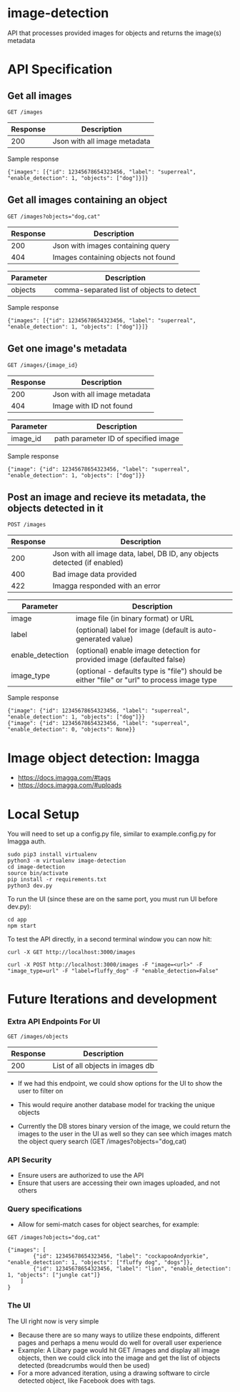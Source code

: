 # image-detection
API that processes provided images for objects and returns the image(s) metadata


# API Specification

## Get all images
```
GET /images
```
Response | Description
---------|------------
200      | Json with all image metadata

Sample response
```
{"images": [{"id": 12345678654323456, "label": "superreal", "enable_detection": 1, "objects": ["dog"]}]}
```

## Get all images containing an object
```
GET /images?objects="dog,cat"
```
Response | Description
---------|------------
200      | Json with images containing query
404      | Images containing objects not found

Parameter | Description
----------|-------------
objects   | comma-separated list of objects to detect

Sample response
```
{"images": [{"id": 12345678654323456, "label": "superreal", "enable_detection": 1, "objects": ["dog"]}]}
```

## Get one image's metadata
```
GET /images/{image_id}
```
Response | Description
---------|------------
200      | Json with all image metadata
404      | Image with ID not found

Parameter | Description
----------|-------------
image_id  | path parameter ID of specified image

Sample response
```
{"image": {"id": 12345678654323456, "label": "superreal", "enable_detection": 1, "objects": ["dog"]}}
```

## Post an image and recieve its metadata, the objects detected in it
```
POST /images
```
Response | Description
---------|------------
200      | Json with all image data, label, DB ID, any objects detected (if enabled)
400      | Bad image data provided
422      | Imagga responded with an error

Parameter            | Description
---------------------|-------------
image                | image file (in binary format) or URL
label                | (optional) label for image (default is auto-generated value)
enable_detection     | (optional) enable image detection for provided image (defaulted false)
image_type           | (optional - defaults type is "file") should be either "file" or "url" to process image type

Sample response
```
{"image": {"id": 12345678654323456, "label": "superreal", "enable_detection": 1, "objects": ["dog"]}}
{"image": {"id": 12345678654323456, "label": "superreal", "enable_detection": 0, "objects": None}}
```

# Image object detection: Imagga

- https://docs.imagga.com/#tags
- https://docs.imagga.com/#uploads


# Local Setup

You will need to set up a config.py file, similar to example.config.py for Imagga auth.

```
sudo pip3 install virtualenv
python3 -m virtualenv image-detection
cd image-detection
source bin/activate
pip install -r requirements.txt
python3 dev.py
```

To run the UI (since these are on the same port, you must run UI before dev.py):
```
cd app
npm start
```

To test the API directly, in a second terminal window you can now hit:
```
curl -X GET http://localhost:3000/images

curl -X POST http://localhost:3000/images -F "image=<url>" -F "image_type=url" -F "label=fluffy_dog" -F "enable_detection=False"
```


# Future Iterations and development

### Extra API Endpoints For UI
```
GET /images/objects
```
Response | Description
---------|------------
200      | List of all objects in images db

- If we had this endpoint, we could show options for the UI to show the user to filter on
- This would require another database model for tracking the unique objects

- Currently the DB stores binary version of the image, we could return the images to the user in the UI as well so they can see which images match the object query search (GET /images?objects="dog,cat)

### API Security

- Ensure users are authorized to use the API
- Ensure that users are accessing their own images uploaded, and not others

### Query specifications

- Allow for semi-match cases for object searches, for example:
```
GET /images?objects="dog,cat"

{"images": [
        {"id": 12345678654323456, "label": "cockapooAndyorkie", "enable_detection": 1, "objects": ["fluffy dog", "dogs"]},
        {"id": 12345678654323456, "label": "lion", "enable_detection": 1, "objects": ["jungle cat"]}
    ]
}
```

### The UI

The UI right now is very simple
- Because there are so many ways to utilize these endpoints, different pages and perhaps a menu would do well for overall user experience
- Example: A Libary page would hit GET /images and display all image objects, then we could click into the image and get the list of objects detected (breadcrumbs would then be used)
- For a more advanced iteration, using a drawing software to circle detected object, like Facebook does with tags.

